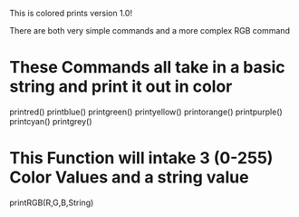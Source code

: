This is colored prints version 1.0!

There are both very simple commands and a more complex RGB command


# These Commands all take in a basic string and print it out in color
printred()
printblue()
printgreen()
printyellow()
printorange()
printpurple()
printcyan()
printgrey()

# This Function will intake 3 (0-255) Color Values and a string value
printRGB(R,G,B,String)
